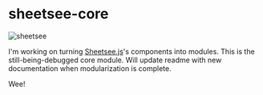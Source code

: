 # sheetsee-core

![sheetsee](https://raw.github.com/jllord/sheetsee-cache/master/img/sheetsee-03.png)

I'm working on turning [Sheetsee.js](http://www.github.com/jlord/sheetsee.js)'s components into modules. This is the still-being-debugged core module. Will update readme with new documentation when modularization is complete.

Wee!
